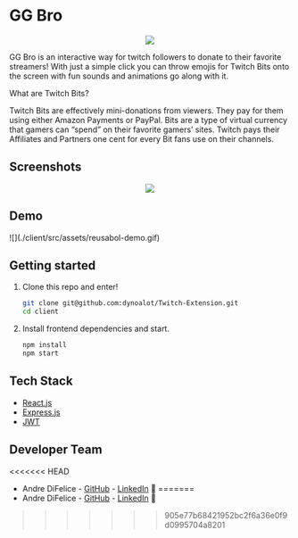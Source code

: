 # GG Bro

<p align="center">
  <img src="./client/src/assets/logo+slogan-even-smaller.png" />
</p>

GG Bro is an interactive way for twitch followers to donate to their favorite streamers! With just a simple click you can throw emojis for Twitch Bits onto the screen with fun sounds and animations go along with it. 

What are Twitch Bits?

Twitch Bits are effectively mini-donations from viewers. They pay for them using either Amazon Payments or PayPal. Bits are a type of virtual currency that gamers can “spend” on their favorite gamers’ sites. Twitch pays their Affiliates and Partners one cent for every Bit fans use on their channels.

## Screenshots

<p align="center">
  <img src="./client/src/assets/Reusabol-mockup.png" />
</p>

## Demo

<span style="text-align:center">
  ![](./client/src/assets/reusabol-demo.gif)
</span>


## Getting started

1. Clone this repo and enter!

   ```bash
   git clone git@github.com:dynoalot/Twitch-Extension.git
   cd client
   ```

2. Install frontend dependencies and start.

   ```bash
   npm install
   npm start
   ```


## Tech Stack

* [React.js](https://reactjs.org)
* [Express.js](https://expressjs.com/)
* [JWT](https://jwt.io/)

## Developer Team

<<<<<<< HEAD
* Andre DiFelice - [GitHub](https://github.com/dynoalot) - [LinkedIn](https://www.linkedin.com/in/difelice/) 🧟‍
=======
* Andre DiFelice - [GitHub](https://github.com/dynoalot) - [LinkedIn](https://www.linkedin.com/in/difelice/) 🧟‍
>>>>>>> 905e77b68421952bc2f6a36e0f9d0995704a8201
